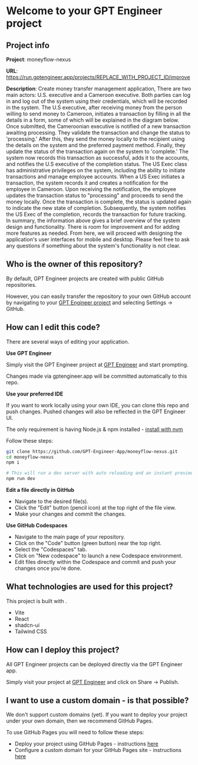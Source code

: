 # Welcome to your GPT Engineer project

## Project info

**Project**: moneyflow-nexus 

**URL**: https://run.gptengineer.app/projects/REPLACE_WITH_PROJECT_ID/improve

**Description**: Create money transfer management application, There are two main actors: U.S. executive and a Cameroon executive. Both parties can log in and log out of the system using their credentials, which will be recorded in the system.
The U.S executive, after receiving money from the person willing to send money to Cameroon, initiates a transaction by filling in all the details in a form, some of which will be explained in the diagram below. Once submitted, the Cameroonian executive is notified of a new transaction awaiting processing. They validate the transaction and change the status to 'processing.' After this, they send the money locally to the recipient using the details on the system and the preferred payment method. Finally, they update the status of the transaction again on the system to 'complete.' The system now records this transaction as successful, adds it to the accounts, and notifies the U.S executive of the completion status. The US Exec class has administrative privileges on the system, including the ability to initiate transactions and manage employee accounts.
When a US Exec initiates a transaction, the system records it and creates a notification for the employee in Cameroon. Upon receiving the notification, the employee updates the transaction status to "processing" and proceeds to send the money locally. Once the transaction is complete, the status is updated again to indicate the new state of completion. Subsequently, the system notifies the US Exec of the completion, records the transaction for future tracking.
In summary, the information above gives a brief overview of the system design and functionality. There is room for improvement and for adding more features as needed. From here, we will proceed with designing the application's user interfaces for mobile and desktop. Please feel free to ask any questions if something about the system's functionality is not clear. 

## Who is the owner of this repository?
By default, GPT Engineer projects are created with public GitHub repositories.

However, you can easily transfer the repository to your own GitHub account by navigating to your [GPT Engineer project](https://run.gptengineer.app/projects/REPLACE_WITH_PROJECT_ID/improve) and selecting Settings -> GitHub. 

## How can I edit this code?
There are several ways of editing your application.

**Use GPT Engineer**

Simply visit the GPT Engineer project at [GPT Engineer](https://run.gptengineer.app/projects/REPLACE_WITH_PROJECT_ID/improve) and start prompting.

Changes made via gptengineer.app will be committed automatically to this repo.

**Use your preferred IDE**

If you want to work locally using your own IDE, you can clone this repo and push changes. Pushed changes will also be reflected in the GPT Engineer UI.

The only requirement is having Node.js & npm installed - [install with nvm](https://github.com/nvm-sh/nvm#installing-and-updating)

Follow these steps: 

```sh
git clone https://github.com/GPT-Engineer-App/moneyflow-nexus.git
cd moneyflow-nexus
npm i

# This will run a dev server with auto reloading and an instant preview.
npm run dev
```

**Edit a file directly in GitHub**

- Navigate to the desired file(s).
- Click the "Edit" button (pencil icon) at the top right of the file view.
- Make your changes and commit the changes.

**Use GitHub Codespaces**

- Navigate to the main page of your repository.
- Click on the "Code" button (green button) near the top right.
- Select the "Codespaces" tab.
- Click on "New codespace" to launch a new Codespace environment.
- Edit files directly within the Codespace and commit and push your changes once you're done.

## What technologies are used for this project?

This project is built with .

- Vite
- React
- shadcn-ui
- Tailwind CSS

## How can I deploy this project?

All GPT Engineer projects can be deployed directly via the GPT Engineer app. 

Simply visit your project at [GPT Engineer](https://run.gptengineer.app/projects/REPLACE_WITH_PROJECT_ID/improve) and click on Share -> Publish.

## I want to use a custom domain - is that possible?

We don't support custom domains (yet). If you want to deploy your project under your own domain, then we recommend GitHub Pages.

To use GitHub Pages you will need to follow these steps: 
- Deploy your project using GitHub Pages - instructions [here](https://docs.github.com/en/pages/getting-started-with-github-pages/creating-a-github-pages-site#creating-your-site)
- Configure a custom domain for your GitHub Pages site - instructions [here](https://docs.github.com/en/pages/configuring-a-custom-domain-for-your-github-pages-site)
